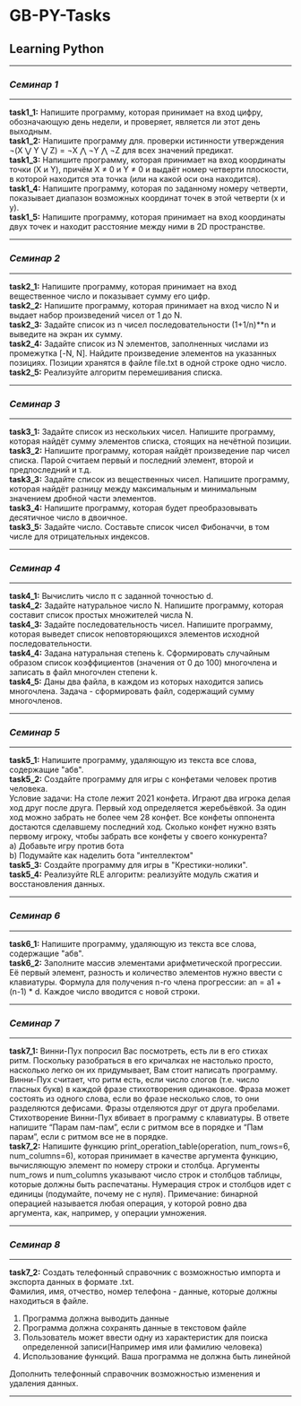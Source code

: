 # GB-PY-Tasks

## Learning Python

- - - - - -

### *Семинар 1*

- - - - - -
**task1_1:** Напишите программу, которая принимает на вход цифру, обозначающую день недели, и проверяет, является ли этот день выходным.  
**task1_2:** Напишите программу для. проверки истинности утверждения ¬(X ⋁ Y ⋁ Z) = ¬X ⋀ ¬Y ⋀ ¬Z для всех значений предикат.  
**task1_3:** Напишите программу, которая принимает на вход координаты точки (X и Y), причём X ≠ 0 и Y ≠ 0 и выдаёт номер четверти плоскости, в которой находится эта точка (или на какой оси она находится).  
**task1_4:** Напишите программу, которая по заданному номеру четверти, показывает диапазон возможных координат точек в этой четверти (x и y).  
**task1_5:** Напишите программу, которая принимает на вход координаты двух точек и находит расстояние между ними в 2D пространстве.  
- - - - - -

### *Семинар 2*

- - - - - -
**task2_1:** Напишите программу, которая принимает на вход вещественное число и показывает сумму его цифр.  
**task2_2:** Напишите программу, которая принимает на вход число N и выдает набор произведений чисел от 1 до N.  
**task2_3:** Задайте список из n чисел последовательности (1+1/n)**n и выведите на экран их сумму.  
**task2_4:** Задайте список из N элементов, заполненных числами из промежутка [-N, N]. Найдите произведение элементов на указанных позициях. Позиции хранятся в файле file.txt в одной строке одно число.  
**task2_5:** Реализуйте алгоритм перемешивания списка.  
- - - - - -

### *Семинар 3*

- - - - - -
**task3_1:** Задайте список из нескольких чисел. Напишите программу, которая найдёт сумму элементов списка, стоящих на нечётной позиции.  
**task3_2:** Напишите программу, которая найдёт произведение пар чисел списка. Парой считаем первый и последний элемент, второй и предпоследний и т.д.  
**task3_3:** Задайте список из вещественных чисел. Напишите программу, которая найдёт разницу между максимальным и минимальным значением дробной части элементов.  
**task3_4:** Напишите программу, которая будет преобразовывать десятичное число в двоичное.  
**task3_5:** Задайте число. Составьте список чисел Фибоначчи, в том числе для отрицательных индексов.  
- - - - - -

### *Семинар 4*

- - - - - -
**task4_1:** Вычислить число π c заданной точностью d.  
**task4_2:** Задайте натуральное число N. Напишите программу, которая составит список простых множителей числа N.  
**task4_3:** Задайте последовательность чисел. Напишите программу, которая выведет список неповторяющихся элементов исходной последовательности.  
**task4_4:** Задана натуральная степень k. Сформировать случайным образом список коэффициентов (значения от 0 до 100) многочлена и записать в файл многочлен степени k.  
**task4_5:** Даны два файла, в каждом из которых находится запись многочлена. Задача - сформировать файл, содержащий сумму многочленов.  
- - - - - -

### *Семинар 5*

- - - - - -
**task5_1:** Напишите программу, удаляющую из текста все слова, содержащие "абв".  
**task5_2:** Создайте программу для игры с конфетами человек против человека.  
Условие задачи: На столе лежит 2021 конфета. Играют два игрока делая ход друг после друга. Первый ход определяется жеребьёвкой. За один ход можно забрать не более чем 28 конфет. Все конфеты оппонента достаются сделавшему последний ход. Сколько конфет нужно взять первому игроку, чтобы забрать все конфеты у своего конкурента?  
a) Добавьте игру против бота  
b) Подумайте как наделить бота "интеллектом"  
**task5_3:** Создайте программу для игры в "Крестики-нолики".  
**task5_4:** Реализуйте RLE алгоритм: реализуйте модуль сжатия и восстановления данных.  
- - - - - -

### *Семинар 6*

- - - - - -
**task6_1:** Напишите программу, удаляющую из текста все слова, содержащие "абв".  
**task6_2:** Заполните массив элементами арифметической прогрессии. Её первый элемент, разность и количество элементов нужно ввести с клавиатуры.
Формула для получения n-го члена прогрессии: an = a1 + (n-1) * d. Каждое число вводится с новой строки.  
- - - - - -

### *Семинар 7*

- - - - - -
**task7_1:** Винни-Пух попросил Вас посмотреть, есть ли в его стихах ритм. Поскольку разобраться в его кричалках не настолько просто, насколько легко он их придумывает, Вам стоит написать программу. Винни-Пух считает, что ритм есть, если число слогов (т.е. число гласных букв) в каждой фразе стихотворения одинаковое. Фраза может состоять из одного слова, если во фразе несколько слов, то они разделяются дефисами. Фразы отделяются друг от друга пробелами. Стихотворение Винни-Пух вбивает в программу с клавиатуры. В ответе напишите “Парам пам-пам”, если с ритмом все в порядке и “Пам парам”, если с ритмом все не в порядке.  
**task7_2:** Напишите функцию print_operation_table(operation, num_rows=6, num_columns=6), которая принимает в качестве аргумента функцию, вычисляющую элемент по номеру строки и столбца. Аргументы num_rows и num_columns указывают число строк и столбцов таблицы, которые должны быть распечатаны. Нумерация строк и столбцов идет с единицы (подумайте, почему не с нуля). Примечание: бинарной операцией называется любая операция, у которой ровно два аргумента, как, например, у операции умножения.  
- - - - - -

### *Семинар 8*

- - - - - -
**task7_2:** Создать телефонный справочник с возможностью импорта и экспорта данных в формате .txt.  
Фамилия, имя, отчество, номер телефона - данные, которые должны находиться в файле.  

1. Программа должна выводить данные  
2. Программа должна сохранять данные в текстовом файле  
3. Пользователь может ввести одну из характеристик для поиска определенной записи(Например имя или фамилию человека)  
4. Использование функций. Ваша программа не должна быть линейной  

Дополнить телефонный справочник возможностью изменения и удаления данных.  
- - - - - -
